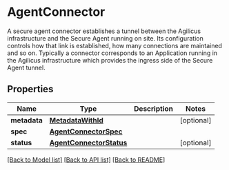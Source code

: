 # AgentConnector

A secure agent connector establishes a tunnel between the Agilicus infrastructure and the Secure Agent running on site. Its configuration controls how that link is established, how many connections are maintained and so on. Typically a connector corresponds to an Application running in the Agilicus infrastructure which provides the ingress side of the Secure Agent tunnel. 
## Properties
Name | Type | Description | Notes
------------ | ------------- | ------------- | -------------
**metadata** | [**MetadataWithId**](MetadataWithId.md) |  | [optional] 
**spec** | [**AgentConnectorSpec**](AgentConnectorSpec.md) |  | 
**status** | [**AgentConnectorStatus**](AgentConnectorStatus.md) |  | [optional] 

[[Back to Model list]](../README.md#documentation-for-models) [[Back to API list]](../README.md#documentation-for-api-endpoints) [[Back to README]](../README.md)


